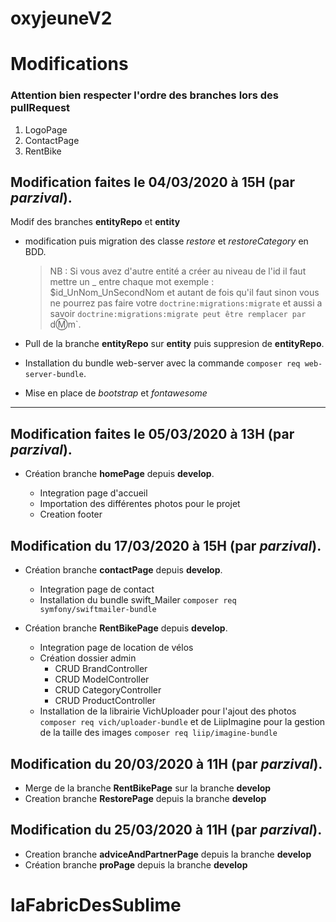 # oxyjeuneV2
Modifications
=============

### Attention bien respecter l'ordre des branches lors des pullRequest ###
1. LogoPage
2. ContactPage
3. RentBike
 


Modification faites le 04/03/2020 à 15H (par _**parzival**_).
-----

Modif des branches **entityRepo** et **entity**
- modification puis migration des classe _restore_ et _restoreCategory_ en BDD.

    >NB : Si vous avez d'autre entité a créer au niveau de l'id il faut mettre un _ entre chaque mot exemple :
    $id_UnNom_UnSecondNom et autant de fois qu'il faut sinon vous ne pourrez pas faire votre `doctrine:migrations:migrate` 
    et aussi a savoir `doctrine:migrations:migrate peut être remplacer par `d:m:m`.

- Pull de la branche **entityRepo** sur **entity** puis suppresion de **entityRepo**.

- Installation du bundle web-server avec la commande `composer req web-server-bundle`.

- Mise en place de _bootstrap_ et _fontawesome_

------

Modification faites le 05/03/2020 à 13H (par _**parzival**_).
---
- Création branche **homePage** depuis **develop**.

    - Integration page d'accueil
    - Importation des différentes photos pour le projet
    - Creation footer
    
Modification du 17/03/2020 à 15H (par _**parzival**_). 
---
- Création branche **contactPage** depuis **develop**.

    - Integration page de contact
    - Installation du bundle swift_Mailer `composer req symfony/swiftmailer-bundle`
    
- Création branche **RentBikePage** depuis **develop**.

    - Integration page de location de vélos
    - Création dossier admin
      - CRUD BrandController
      - CRUD ModelController
      - CRUD CategoryController
      - CRUD ProductController
    - Installation de la librairie VichUploader pour l'ajout des photos `composer req vich/uploader-bundle` 
    et de LiipImagine pour la gestion de la taille des images `composer req liip/imagine-bundle`
    
Modification du 20/03/2020 à 11H (par _**parzival**_). 
---
  - Merge de la branche **RentBikePage** sur la branche **develop**
  - Creation branche **RestorePage** depuis la branche **develop**
 
Modification du 25/03/2020 à 11H (par _**parzival**_). 
---
  - Creation branche **adviceAndPartnerPage** depuis la branche **develop**
  - Création branche **proPage** depuis la branche **develop**
    


 
# laFabricDesSublime
